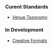### Curent Standards

* [Venue Taxonomy](https://github.com/openooh/venue-taxonomy)

### In Development

* [Creative Formats](https://github.com/openooh/creative-formats)
